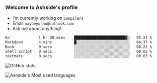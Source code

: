 ### Welcome to Ashside's profile

- I’m currently working on `Compilers`
- Email `maybeyushu@outlook.com`
- Ask me about anything!

<!--START_SECTION:waka-->

```txt
Go             1 hr 30 mins    ███████████████████████▓░   95.33 %
Markdown       4 mins          █░░░░░░░░░░░░░░░░░░░░░░░░   04.37 %
Bash           0 secs          ░░░░░░░░░░░░░░░░░░░░░░░░░   00.22 %
Shell Script   0 secs          ░░░░░░░░░░░░░░░░░░░░░░░░░   00.05 %
textmate       0 secs          ░░░░░░░░░░░░░░░░░░░░░░░░░   00.03 %
```

<!--END_SECTION:waka-->

![GitHub stats](https://github-readme-stats.vercel.app/api?username=Ashside)

![Ashside's Most used languages](https://github-readme-stats.vercel.app/api/top-langs/?username=Ashside&layout=compact&hide_border=true&langs_count=10)


